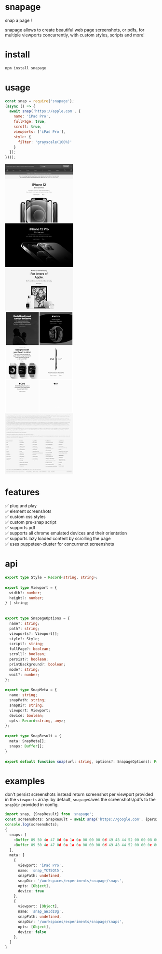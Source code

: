 # snapage
snap a page ! 

snapage allows to create beautiful web page screenshots, or pdfs, for multiple viewports concurrently, with custom styles, scripts and more!

# install
```bash
npm install snapage
```

# usage
```js
const snap = require('snapage');
(async () => {
  await snap('https://apple.com', {
    name: 'iPad Pro',
    fullPage: true,
    scroll: true,
    viewports: ['iPad Pro'],
    style: {
      filter: 'grayscale(100%)'
    }
  });
})();
```

![](./iPad_Pro.png)

# features
✅ plug and play   
✅ element screenshots   
✅ custom css styles   
✅ custom pre-snap script   
✅ supports pdf   
✅ supports all chrome emulated devices and their orientation   
✅ supports lazy loaded content by scrolling the page   
✅ uses puppeteer-cluster for concurrenct screenshots   


# api
```typescript
export type Style = Record<string, string>;

export type Viewport = {
  width?: number;
  height?: number;
} | string;


export type SnapageOptions = {
  name?: string;
  path?: string;
  viewports?: Viewport[];
  style?: Style;
  script?: string;
  fullPage?: boolean;
  scroll?: boolean;
  persist?: boolean;
  printBackground?: boolean;
  mode?: string;
  wait?: number;
};

export type SnapMeta = {
  name: string;
  snapPath: string;
  snapDir: string;
  viewport: Viewport;
  device: boolean;
  opts: Record<string, any>;
};

export type SnapResult = {
  meta: SnapMeta[];
  snaps: Buffer[];
}

export default function snap(url: string, options?: SnapageOptions): Promise<SnapResult>;
```
# examples
don't persist screenshots instead return screenshot per viewport provided in the `viewports` array:
by default, `snapage`saves the screenshots/pdfs to the `snapDir` provided in config.   
```typescript
import snap, {SnapResult} from 'snapage';
const screenshots: SnapResult = await snap('https://google.com', {persist: false, viewports: ['iPad Pro', {width: 800, height: 600}]});
console.log(screenshots);
{
  snaps: [
    <Buffer 89 50 4e 47 0d 0a 1a 0a 00 00 00 0d 49 48 44 52 00 00 08 00 00 00 0a ac 08 06 00 00 00 4b e6 13 8c 00 00 00 01 73 52 47 42 00 ae ce 1c e9 00 00 20 00 ... 204866 more bytes>,
    <Buffer 89 50 4e 47 0d 0a 1a 0a 00 00 00 0d 49 48 44 52 00 00 0c 80 00 00 09 60 08 06 00 00 00 4a f8 ad 5d 00 00 00 01 73 52 47 42 00 ae ce 1c e9 00 00 20 00 ... 638779 more bytes>
  ],
  meta: [
    {
      viewport: 'iPad Pro',
      name: 'snap_YCT5Qt5',
      snapPath: undefined,
      snapDir: '/workspaces/experiments/snapage/snaps',
      opts: [Object],
      device: true
    },
    {
      viewport: [Object],
      name: 'snap_aW3dz0g',
      snapPath: undefined,
      snapDir: '/workspaces/experiments/snapage/snaps',
      opts: [Object],
      device: false
    },
  ]
}
```

